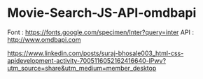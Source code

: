 # Movie-Search-JS-API-omdbapi

Font : https://fonts.google.com/specimen/Inter?query=inter
API : http://www.omdbapi.com

https://www.linkedin.com/posts/suraj-bhosale003_html-css-apidevelopment-activity-7005116052162416640-lPwv?utm_source=share&utm_medium=member_desktop
